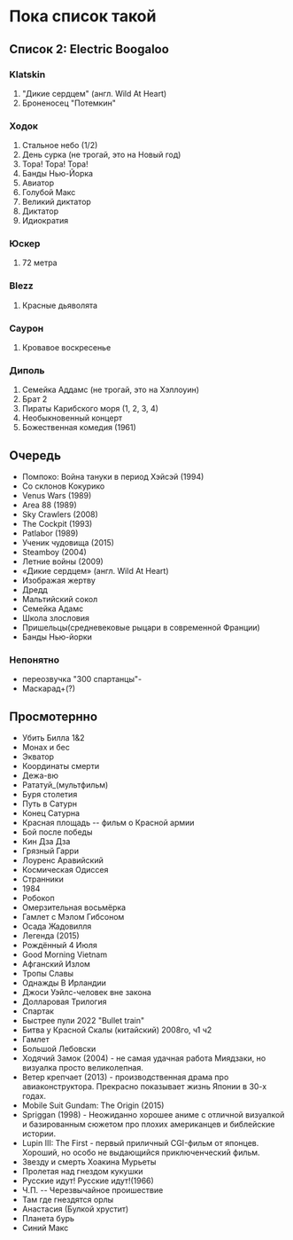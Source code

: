 # Пока список такой

## Список 2: Electric Boogaloo

### Klatskin

1. "Дикие сердцем" (англ. Wild At Heart)
2. Броненосец "Потемкин"

### Ходок

1. Стальное небо (1/2)
2. День сурка (не трогай, это на Новый год)
3. Тора! Тора! Тора!
4. Банды Нью-Йорка
5. Авиатор
6. Голубой Макс
7. Великий диктатор
8. Диктатор
9. Идиократия

### Юскер

1. 72 метра

### Blezz

1. Красные дьяволята

### Саурон

1. Кровавое воскресенье

### Диполь

1. Семейка Аддамс (не трогай, это на Хэллоуин)
2. Брат 2
4. Пираты Карибского моря (1, 2, 3, 4)
5. Необыкновенный концерт
6. Божественная комедия (1961)

## Очередь

- Помпоко: Война тануки в период Хэйсэй (1994)
- Со склонов Кокурико
- Venus Wars (1989)
- Area 88 (1989)
- Sky Crawlers (2008)
- The Cockpit (1993)
- Patlabor (1989)
- Ученик чудовища (2015)
- Steamboy (2004)
- Летние войны (2009)
- «Дикие сердцем» (англ. Wild At Heart)
- Изображая жертву
- Дредд
- Мальтийский сокол
- Семейка Адамс 
- Школа злословия
- Пришельцы(средневековые рыцари в современной Франции)
- Банды Нью-йорки 

### Непонятно

- переозвучка "300 спартанцы"-
- Маскарад+(?)

## Просмотернно

- Убить Билла 1&2 
- Монах и бес 
- Экватор 
- Координаты смерти 
- Дежа-вю 
- Рататуй_(мультфильм) 
- Буря столетия 
- Путь в Сатурн 
- Конец Сатурна 
- Красная площадь -- фильм о Красной армии 
- Бой после победы 
- Кин Дза Дза 
- Грязный Гарри 
- Лоуренс Аравийский 
- Космическая Одиссея 
- Странники
- 1984
- Робокоп
- Омерзительная восьмёрка
- Гамлет с Мэлом Гибсоном
- Осада Жадовилля
- Легенда (2015)
- Рождённый 4 Июля
- Good Morning Vietnam
- Афганский Излом
- Тропы Славы
- Однажды В Ирландии
- Джоси Уэйлс-человек вне закона
- Долларовая Трилогия
- Спартак
- Быстрее пули 2022 "Bullet train"
- Битва у Красной Скалы (китайский) 2008го, ч1 ч2
- Гамлет
- Большой Лебовски
- Ходячий Замок (2004) - не самая удачная работа Миядзаки, но визуалка просто великолепная.
- Ветер крепчает (2013) - производственная драма про авиаконструктора. Прекрасно показывает жизнь Японии в 30-х годах.
- Mobile Suit Gundam: The Origin (2015)
- Spriggan (1998) - Неожиданно хорошее аниме с отличной визуалкой и базированным сюжетом про плохих американцев и библейские истории.
- Lupin III: The First - первый приличный CGI-фильм от японцев. Хороший, но особо не выдающийся приключенческий фильм.
- Звезду и смерть Хоакина Мурьеты
- Пролетая над гнездом кукушки
- Русские идут! Русские идут!(1966)
- Ч.П. -- Черезвычайное проишествие
- Там где гнездятся орлы
- Анастасия (Булкой хрустит)
- Планета бурь
- Синий Макс

